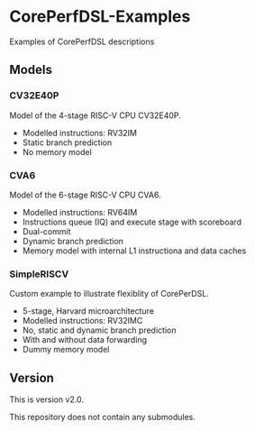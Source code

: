 # CorePerfDSL-Examples
Examples of CorePerfDSL descriptions

## Models

### CV32E40P
Model of the 4-stage RISC-V CPU CV32E40P.
- Modelled instructions: RV32IM
- Static branch prediction
- No memory model

### CVA6
Model of the 6-stage RISC-V CPU CVA6.
- Modelled instructions: RV64IM
- Instructions queue (IQ) and execute stage with scoreboard
- Dual-commit
- Dynamic branch prediction
- Memory model with internal L1 instructiona and data caches

### SimpleRISCV
Custom example to illustrate flexiblity of CorePerDSL.
- 5-stage, Harvard microarchitecture
- Modelled instructions: RV32IMC
- No, static and dynamic branch prediction
- With and without data forwarding
- Dummy memory model

## Version

This is version v2.0.

This repository does not contain any submodules.